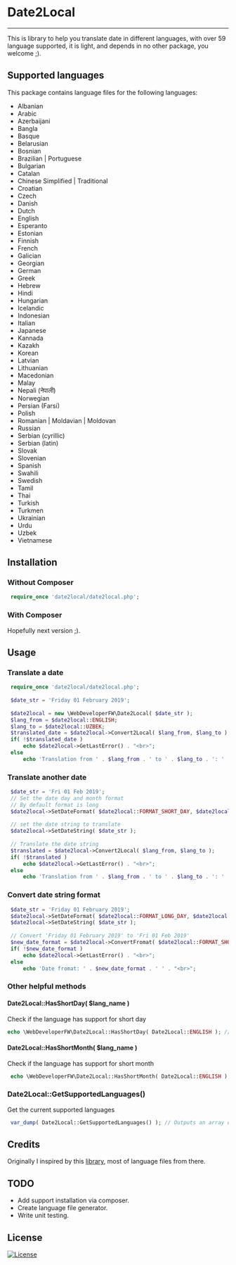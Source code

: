 # Date2Local
------------

This is library to help you translate date in different languages, with over 59 language supported, it is light, and depends in no other package, you welcome ;).

## Supported languages
This package contains language files for the following languages:

 - Albanian
 - Arabic
 - Azerbaijani
 - Bangla
 - Basque
 - Belarusian
 - Bosnian
 - Brazilian | Portuguese
 - Bulgarian
 - Catalan
 - Chinese Simplified | Traditional
 - Croatian
 - Czech
 - Danish
 - Dutch
 - English
 - Esperanto
 - Estonian
 - Finnish
 - French
 - Galician
 - Georgian
 - German
 - Greek
 - Hebrew
 - Hindi
 - Hungarian
 - Icelandic
 - Indonesian
 - Italian
 - Japanese
 - Kannada
 - Kazakh
 - Korean
 - Latvian
 - Lithuanian
 - Macedonian
 - Malay
 - Nepali (नेपाली)
 - Norwegian
 - Persian (Farsi)
 - Polish
 - Romanian | Moldavian | Moldovan
 - Russian
 - Serbian (cyrillic)
 - Serbian (latin)
 - Slovak
 - Slovenian
 - Spanish
 - Swahili
 - Swedish
 - Tamil
 - Thai
 - Turkish
 - Turkmen
 - Ukrainian
 - Urdu
 - Uzbek
 - Vietnamese

 
## Installation

### Without Composer

```php
 require_once 'date2local/date2local.php';
```

### With Composer

Hopefully next version ;).

## Usage
### Translate a date

```php
 require_once 'date2local/date2local.php';
	
 $date_str = 'Friday 01 February 2019';
 
 $date2local = new \WebDeveloperFW\Date2Local( $date_str );
 $lang_from = $date2local::ENGLISH;
 $lang_to = $date2local::UZBEK;
 $translated_date = $date2local->Convert2Local( $lang_from, $lang_to );
 if( !$translated_date ) 
     echo $date2local->GetLastError() . "<br>";
 else
     echo 'Translation from ' . $lang_from . ' to ' . $lang_to . ': ' . $translated_date . ' ' . "<br>";
```

### Translate another date
```php
 $date_str = 'Fri 01 Feb 2019';
 // Set the date day and month format
 // By default format is long
 $date2local->SetDateFormat( $date2local::FORMAT_SHORT_DAY, $date2local::FORMAT_SHORT_MONTH );
 
 // set the date string to translate
 $date2local->SetDateString( $date_str );
 
 // Translate the date string
 $translated = $date2local->Convert2Local( $lang_from, $lang_to );
 if( !$translated ) 
     echo $date2local->GetLastError() . "<br>";
 else
     echo 'Translation from ' . $lang_from . ' to ' . $lang_to . ': ' . $translated . ' ' . "<br>";
```

### Convert date string format
```php
 $date_str = 'Friday 01 February 2019';
 $date2local->SetDateFormat( $date2local::FORMAT_LONG_DAY, $date2local::FORMAT_LONG_MONTH );
 $date2local->SetDateString( $date_str );
 
 // Convert 'Friday 01 February 2019' to 'Fri 01 Feb 2019'
 $new_date_format = $date2local->ConvertFromat( $date2local::FORMAT_SHORT_DAY, $date2local::FORMAT_SHORT_MONTH );
 if( !$new_date_format ) 
     echo $date2local->GetLastError() . "<br>";
 else
     echo 'Date fromat: ' . $new_date_format . ' ' . "<br>";
```

### Other helpful methods
#### Date2Local::HasShortDay( $lang_name )
Check if the language has support for short day
```php
echo \WebDeveloperFW\Date2Local::HasShortDay( Date2Local::ENGLISH ); // Return true if it is, FALSE otherwise
```

#### Date2Local::HasShortMonth( $lang_name )
Check if the language has support for short month
```php
 echo \WebDeveloperFW\Date2Local::HasShortMonth( Date2Local::ENGLISH ); // Return true if it is, FALSE otherwise
```

### Date2Local::GetSupportedLanguages()
Get the current supported languages
```php
 var_dump( Date2Local::GetSupportedLanguages() ); // Outputs an array of supported languages
```

## Credits
Originally I inspired by this [library](https://github.com/jenssegers/date), most of language files from there.

## TODO 
- Add support installation via composer.
- Create language file generator.
- Write unit testing.

## License

[![License](https://img.shields.io/badge/License-BSD%202--Clause-orange.svg)](https://opensource.org/licenses/BSD-2-Clause)